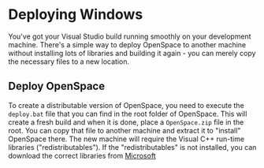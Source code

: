 # Deploying Windows
You've got your Visual Studio build running smoothly on your development machine. There's a simple way to deploy OpenSpace to another machine without installing lots of libraries and building it again - you can merely copy the necessary files to a new location.


## Deploy OpenSpace
To create a distributable version of OpenSpace, you need to execute the `deploy.bat` file that you can find in the root folder of OpenSpace. This will create a fresh build and when it is done, place a `OpenSpace.zip` file in the root. You can copy that file to another machine and extract it to "install" OpenSpace there. The new machine will require the Visual C++ run-time libraries ("redistributables"). If the "redistributables" is not installed, you can download the correct libraries from [Microsoft](https://aka.ms/vs/17/release/vc_redist.x64.exe)
